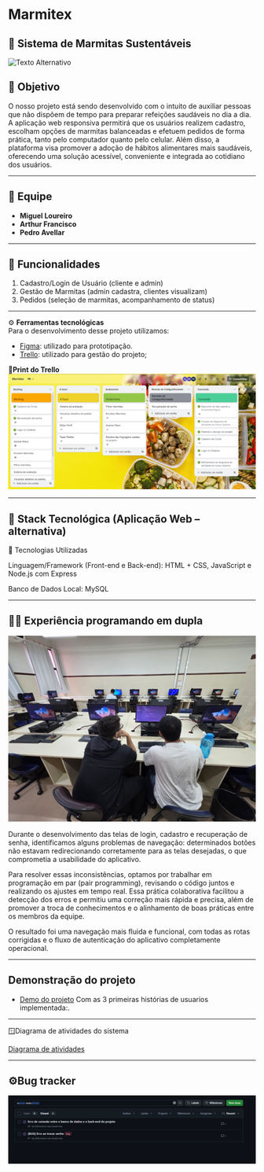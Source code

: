 # Marmitex
## 🥗 Sistema de Marmitas Sustentáveis  

![Texto Alternativo](https://cdn-icons-png.flaticon.com/512/4310/4310157.png)

## 🎯 Objetivo

O nosso projeto está sendo desenvolvido com o intuito de auxiliar pessoas que não dispõem de tempo para preparar refeições saudáveis no dia a dia. A aplicação web responsiva permitirá que os usuários realizem cadastro, escolham opções de marmitas balanceadas e efetuem pedidos de forma prática, tanto pelo computador quanto pelo celular. Além disso, a plataforma visa promover a adoção de hábitos alimentares mais saudáveis, oferecendo uma solução acessível, conveniente e integrada ao cotidiano dos usuários.

---

## 👥 Equipe
- **Miguel Loureiro**
- **Arthur Francisco** 
- **Pedro Avellar** 
---

## 📌 Funcionalidades 
1. Cadastro/Login de Usuário (cliente e admin)  
2. Gestão de Marmitas (admin cadastra, clientes visualizam)  
3. Pedidos (seleção de marmitas, acompanhamento de status)  

---
⚙️ **Ferramentas tecnológicas**  
Para o desenvolvimento desse projeto utilizamos:

- [Figma](https://www.figma.com/design/teISHJKOZdnJXc4PcsHMz0/Marmitex?node-id=3-5&t=pribS653T5Ew2jtC-0): utilizado para prototipação.
- [Trello](https://trello.com/invite/b/68b609f840b24b48824d8958/ATTI7d213796891627f40f024f6adac0715a59762156/marmitex): utilizado para gestão do projeto;

📎**Print do Trello**  
![Trello](assets/printtrello.png)

---

## 🚀 Stack Tecnológica (Aplicação Web – alternativa)

📌 Tecnologias Utilizadas

Linguagem/Framework (Front-end e Back-end): HTML + CSS, JavaScript e Node.js com Express

Banco de Dados Local: MySQL

---

## 👨‍💻 Experiência programando em dupla

![Imagem ilustrativa da programação em dupla](assets/ad04ed9c-8cb0-4898-85d0-3120f3860664.jpg)

Durante o desenvolvimento das telas de login, cadastro e recuperação de senha, identificamos alguns problemas de navegação: determinados botões não estavam redirecionando corretamente para as telas desejadas, o que comprometia a usabilidade do aplicativo.

Para resolver essas inconsistências, optamos por trabalhar em programação em par (pair programming), revisando o código juntos e realizando os ajustes em tempo real. Essa prática colaborativa facilitou a detecção dos erros e permitiu uma correção mais rápida e precisa, além de promover a troca de conhecimentos e o alinhamento de boas práticas entre os membros da equipe.

O resultado foi uma navegação mais fluida e funcional, com todas as rotas corrigidas e o fluxo de autenticação do aplicativo completamente operacional.

---
## Demonstração do projeto
- [Demo do projeto](https://drive.google.com/file/d/1f9CWffTIcbGH0WevOli8SQ4z2urSqER6/view?usp=sharing) Com as 3 primeiras histórias de usuarios implementada:.
---
🪟Diagrama de atividades do sistema

[Diagrama de atividades](https://www.canva.com/design/DAGzXAC2rGU/8jsmHRh0VAPmJsPWY6Jegw/view?utm_content=DAGzXAC2rGU&utm_campaign=designshare&utm_medium=link2&utm_source=uniquelinks&utlId=ha495ff7f22#1)

---
## ⚙️**Bug tracker** 
![Bug tracker](assets/bugtracker.png)

